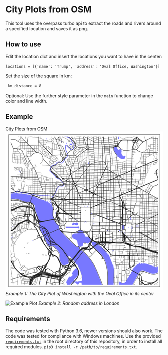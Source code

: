 # City Plots from OSM 
This tool uses the overpass turbo api to extract the roads and rivers around a specified location and saves it as png. 

## How to use
Edit the location dict and insert the locations you want to have in the center:
 
`locations = [{'name': 'Trump', 'address': 'Oval Office, Washington'}]`

Set the size of the square in km:

` km_distance = 8`
             
Optional: Use the further style parameter in the `main` function to change color and line width. 


## Example
City Plots from OSM
![Example Plot](ExampleOutputs/Trump.png)
_Example 1: The City Plot of Washington with the Oval Office in its center_


![Example Plot](ExampleOutputs/Home.png)
_Example 2: Random address in London_

## Requirements
The code was tested with Python 3.6, newer versions should also work. The code was tested for compliance with Windows machines. Use the provided [`requirements.txt`](requirements.txt) in the root directory of this repository, in order to install all required modules.
`pip3 install -r /path/to/requirements.txt`. 
